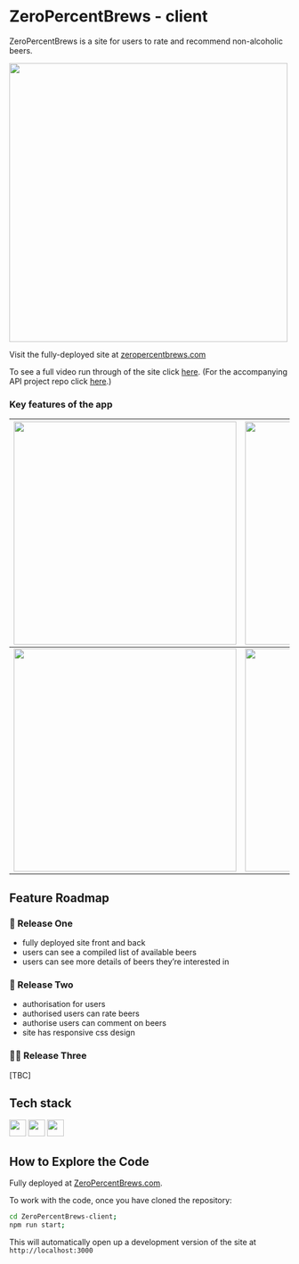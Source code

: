 # ZeroPercentBrews - client
ZeroPercentBrews is a site for users to rate and recommend non-alcoholic beers.

<img src="https://media.giphy.com/media/OHdGVlXsAc4zYVwhSm/giphy.gif" width="500">


Visit the fully-deployed site at [zeropercentbrews.com](https://www.zeropercentbrews.com)

To see a full video run through of the site click [here](https://www.youtube.com/watch?v=FMtE3SbgWtE). (For the accompanying API project repo click [here](https://github.com/alastair10/ZeroPercentBrews-api).)

### Key features of the app
| <img src="https://media.giphy.com/media/qTfBV0DJWI7qs1wB9l/giphy.gif" width="400"> | <img src="https://media.giphy.com/media/P7mYfm6CsepJ36wTWa/giphy.gif" width="400"> |
|------------------------------------------------------------------------------------------------------------|-------------------------------------------------------------------------------------------------------------|
| <img src="https://media.giphy.com/media/HoLa6hpqcaZszgY15f/giphy.gif" width="400">  | <img src="https://media.giphy.com/media/M3n9xbNVmjG1isdbLU/giphy.gif" width="400">   |


## Feature Roadmap

### 🚀 Release One

- fully deployed site front and back
- users can see a compiled list of available beers
- users can see more details of beers they’re interested in

### 🚀 Release Two

- authorisation for users
- authorised users can rate beers
- authorise users can comment on beers
- site has responsive css design

### 🧑‍💻 Release Three

[TBC]

## Tech stack

<img height="30" src="https://img.shields.io/badge/-ReactJs-61DAFB?logo=react&logoColor=white" /> <img height="30" src="https://img.shields.io/badge/-Postman-FF6C37?logo=Postman&logoColor=white" /> <img height="30" src="https://img.shields.io/badge/-Cypress-17202C?logo=Cypress&logoColor=white" />

## How to Explore the Code

Fully deployed at [ZeroPercentBrews.com](https://www.zeropercentbrews.com/).

To work with the code, once you have cloned the repository:

```bash
cd ZeroPercentBrews-client;
npm run start;
```

This will automatically open up a development version of the site at `http://localhost:3000`
